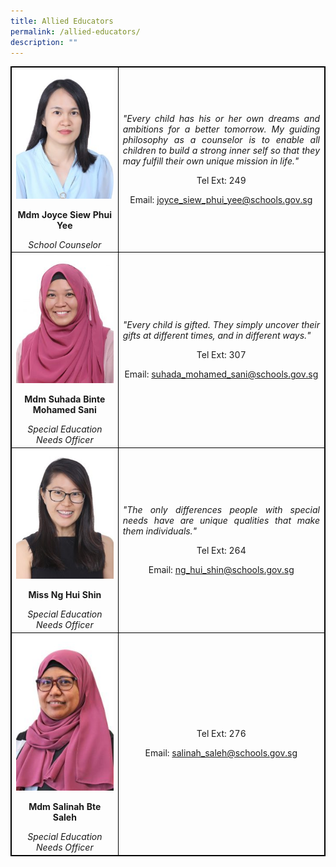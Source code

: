 ```yaml
---
title: Allied Educators
permalink: /allied-educators/
description: ""
---
```

<table style="border-collapse: collapse; width: 100%; border:1px solid black;">
<tbody>
<tr>
<td style="width: 33.3333%; text-align: center; border:1px solid black;">
<img style="width:100%;" src="/images/ae1.jpg">
<p><strong>Mdm Joyce Siew Phui Yee</strong></p>
<em>School Counselor</em>
</td>
<td style="width: 50%; text-align: justify; border:1px solid black;">
<p><em>"Every child has his or her own dreams and ambitions for a better tomorrow. My guiding philosophy as a counselor is to enable all children to build a strong inner self so that they may fulfill their own unique mission in life."</em></p>
<p style="width: 100%; text-align: center;">Tel Ext: 249</p>
<p style="width: 100%; text-align: center;">Email:&nbsp<a href="mailto:joyce_siew_phui_yee@schools.gov.sg">joyce_siew_phui_yee@schools.gov.sg</a></p>
</td>
</tr>
<tr>
<td style="width: 33.3333%; text-align: center; border:1px solid black;">
<img style="width:100%;" src="/images/ae2.jpg">
<p><strong>Mdm Suhada Binte Mohamed Sani</strong></p>
<em>Special Education Needs Officer</em>
</td>
<td style="width: 50%; text-align: justify; border:1px solid black;">
<p><em>"Every child is gifted. They simply uncover their gifts at different times, and in different ways."</em></p>
<p style="width: 100%; text-align: center;">Tel Ext: 307</p>
<p style="width: 100%; text-align: center;">Email:&nbsp<a href="mailto:suhada_mohamed_sani@schools.gov.sg">suhada_mohamed_sani@schools.gov.sg</a></p>
</td>
</tr>
<tr>
<td style="width: 33.3333%; text-align: center; border:1px solid black;">
<img style="width:100%;" src="/images/ae3.jpg">
<p><strong>Miss Ng Hui Shin</strong></p>
<em>Special Education Needs Officer</em>
</td>
<td style="width: 50%; text-align: justify; border:1px solid black;">
<p><em>"The only differences people with special needs have are unique qualities that make them individuals."</em></p>
<p style="width: 100%; text-align: center;">Tel Ext: 264</p>
<p style="width: 100%; text-align: center;">Email:&nbsp<a href="mailto:ng_hui_shin@schools.gov.sg">ng_hui_shin@schools.gov.sg</a></p>
</td>
</tr>
<tr>
<td style="width: 33.3333%; text-align: center; border:1px solid black;">
<img style="width:100%;" src="/images/ae4.jpg">
<p><strong>Mdm Salinah Bte Saleh</strong></p>
<em>Special Education Needs Officer</em>
</td>
<td style="width: 50%; text-align: justify; border:1px solid black;">
<p><em></em></p>
<p style="width: 100%; text-align: center;">Tel Ext: 276</p>
<p style="width: 100%; text-align: center;">Email:&nbsp<a href="mailto:salinah_saleh@schools.gov.sg">salinah_saleh@schools.gov.sg</a></p>
</td>
</tr>
</tbody>
</table>